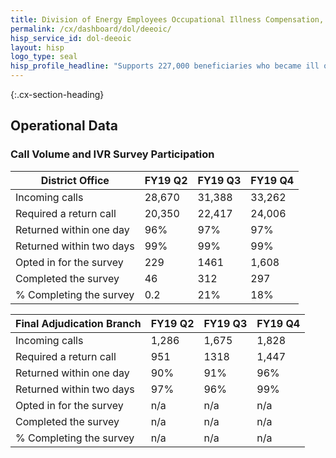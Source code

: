 ```yaml
---
title: Division of Energy Employees Occupational Illness Compensation, Office of Worker Compensation Programs - Department of Labor - CX CAP Goal Dashboard
permalink: /cx/dashboard/dol/deeoic/
hisp_service_id: dol-deeoic
layout: hisp
logo_type: seal
hisp_profile_headline: "Supports 227,000 beneficiaries who became ill or injured on the job"
---
```



{:.cx-section-heading}
## Operational Data

### Call Volume and IVR Survey Participation

| District Office                          | FY19 Q2         | FY19 Q3      | FY19 Q4     |
|------------------------------------------|-----------------|--------------|-------------|
| Incoming calls                           | 28,670          | 31,388       | 33,262      |
| Required a return call                   | 20,350          | 22,417       | 24,006      |
| Returned within one day                  | 96%             | 97%          | 97%         |
| Returned within two days                 | 99%             | 99%          | 99%         |
| Opted in for the survey                  | 229             | 1461         | 1,608       |
| Completed the survey                     | 46              | 312          | 297         |
| % Completing the survey                  | 0.2             | 21%          | 18%         |



| Final Adjudication Branch                | FY19 Q2         | FY19 Q3      | FY19 Q4     |
|------------------------------------------|-----------------|--------------|-------------|
| Incoming calls                           | 1,286           | 1,675        | 1,828       |
| Required a return call                   | 951             | 1318         | 1,447       |
| Returned within one day                  | 90%             | 91%          | 96%         |
| Returned within two days                 | 97%             | 96%          | 99%         |
| Opted in for the survey                  | n/a             | n/a          | n/a         |
| Completed the survey                     | n/a             | n/a          | n/a         |
| % Completing the survey                  | n/a             | n/a          | n/a         |
